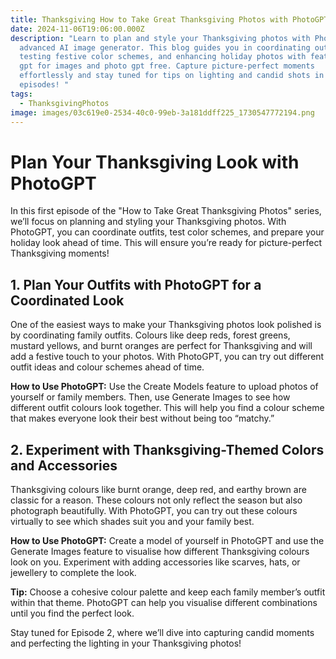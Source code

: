 ```yaml
---
title: Thanksgiving How to Take Great Thanksgiving Photos with PhotoGPT
date: 2024-11-06T19:06:00.000Z
description: "Learn to plan and style your Thanksgiving photos with PhotoGPT, an
  advanced AI image generator. This blog guides you in coordinating outfits,
  testing festive color schemes, and enhancing holiday photos with features like
  gpt for images and photo gpt free. Capture picture-perfect moments
  effortlessly and stay tuned for tips on lighting and candid shots in the next
  episodes! "
tags:
  - ThanksgivingPhotos
image: images/03c619e0-2534-40c0-99eb-3a181ddff225_1730547772194.png
---
```

# **Plan Your Thanksgiving Look with PhotoGPT**

In this first episode of the "How to Take Great Thanksgiving Photos" series, we’ll focus on planning and styling your Thanksgiving photos. With PhotoGPT, you can coordinate outfits, test color schemes, and prepare your holiday look ahead of time. This will ensure you’re ready for picture-perfect Thanksgiving moments!

## **1. Plan Your Outfits with PhotoGPT for a Coordinated Look**

One of the easiest ways to make your Thanksgiving photos look polished is by coordinating family outfits. Colours like deep reds, forest greens, mustard yellows, and burnt oranges are perfect for Thanksgiving and will add a festive touch to your photos. With PhotoGPT, you can try out different outfit ideas and colour schemes ahead of time.

**How to Use PhotoGPT:** Use the Create Models feature to upload photos of yourself or family members. Then, use Generate Images to see how different outfit colours look together. This will help you find a colour scheme that makes everyone look their best without being too “matchy.”

## **2. Experiment with Thanksgiving-Themed Colors and Accessories**

Thanksgiving colours like burnt orange, deep red, and earthy brown are classic for a reason. These colours not only reflect the season but also photograph beautifully. With PhotoGPT, you can try out these colours virtually to see which shades suit you and your family best.

**How to Use PhotoGPT:** Create a model of yourself in PhotoGPT and use the Generate Images feature to visualise how different Thanksgiving colours look on you. Experiment with adding accessories like scarves, hats, or jewellery to complete the look.

**Tip:** Choose a cohesive colour palette and keep each family member’s outfit within that theme. PhotoGPT can help you visualise different combinations until you find the perfect look.

Stay tuned for Episode 2, where we’ll dive into capturing candid moments and perfecting the lighting in your Thanksgiving photos!

